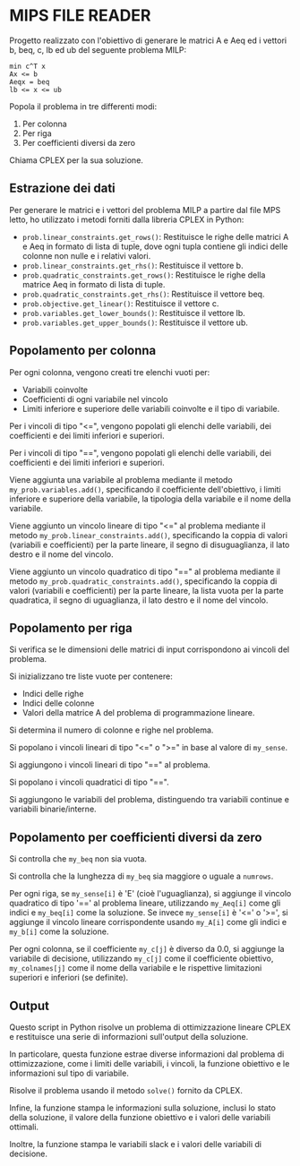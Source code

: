 # **MIPS FILE READER**

Progetto realizzato con  l'obiettivo di generare le matrici A e Aeq ed i vettori b, beq, c, lb ed ub del seguente problema MILP:

```
min c^T x
Ax <= b
Aeqx = beq
lb <= x <= ub
```

Popola il problema in tre differenti modi:
1. Per colonna
2. Per riga
3. Per coefficienti diversi da zero

Chiama CPLEX per la sua soluzione.

## Estrazione dei dati
Per generare le matrici e i vettori del problema MILP a partire dal file MPS letto, ho utilizzato i metodi forniti dalla libreria CPLEX in Python:

- `prob.linear_constraints.get_rows()`: Restituisce le righe delle matrici A e Aeq in formato di lista di tuple, dove ogni tupla contiene gli indici delle colonne non nulle e i relativi valori.
- `prob.linear_constraints.get_rhs()`: Restituisce il vettore b.
- `prob.quadratic_constraints.get_rows()`: Restituisce le righe della matrice Aeq in formato di lista di tuple.
- `prob.quadratic_constraints.get_rhs()`: Restituisce il vettore beq.
- `prob.objective.get_linear()`: Restituisce il vettore c.
- `prob.variables.get_lower_bounds()`: Restituisce il vettore lb.
- `prob.variables.get_upper_bounds()`: Restituisce il vettore ub.

## Popolamento per colonna
Per ogni colonna, vengono creati tre elenchi vuoti per:
- Variabili coinvolte
- Coefficienti di ogni variabile nel vincolo
- Limiti inferiore e superiore delle variabili coinvolte e il tipo di variabile.

Per i vincoli di tipo "<=", vengono popolati gli elenchi delle variabili, dei coefficienti e dei limiti inferiori e superiori.

Per i vincoli di tipo "==", vengono popolati gli elenchi delle variabili, dei coefficienti e dei limiti inferiori e superiori.

Viene aggiunta una variabile al problema mediante il metodo `my_prob.variables.add()`, specificando il coefficiente dell'obiettivo, i limiti inferiore e superiore della variabile, la tipologia della variabile e il nome della variabile.

Viene aggiunto un vincolo lineare di tipo "<=" al problema mediante il metodo `my_prob.linear_constraints.add()`, specificando la coppia di valori (variabili e coefficienti) per la parte lineare, il segno di disuguaglianza, il lato destro e il nome del vincolo.

Viene aggiunto un vincolo quadratico di tipo "==" al problema mediante il metodo `my_prob.quadratic_constraints.add()`, specificando la coppia di valori (variabili e coefficienti) per la parte lineare, la lista vuota per la parte quadratica, il segno di uguaglianza, il lato destro e il nome del vincolo.

## Popolamento per riga
Si verifica se le dimensioni delle matrici di input corrispondono ai vincoli del problema.

Si inizializzano tre liste vuote per contenere:
- Indici delle righe
- Indici delle colonne
- Valori della matrice A del problema di programmazione lineare.

Si determina il numero di colonne e righe nel problema.

Si popolano i vincoli lineari di tipo "<=" o ">=" in base al valore di `my_sense`.

Si aggiungono i vincoli lineari di tipo "==" al problema.

Si popolano i vincoli quadratici di tipo "==".

Si aggiungono le variabili del problema, distinguendo tra variabili continue e variabili binarie/interne.

## Popolamento per coefficienti diversi da zero
Si controlla che `my_beq` non sia vuota.

Si controlla che la lunghezza di `my_beq` sia maggiore o uguale a `numrows`.

Per ogni riga, se `my_sense[i]` è 'E' (cioè l'uguaglianza), si aggiunge il vincolo quadratico di tipo '==' al problema lineare, utilizzando `my_Aeq[i]` come gli indici e `my_beq[i]` come la soluzione. Se invece `my_sense[i]` è '<=' o '>=', si aggiunge il vincolo lineare corrispondente usando `my_A[i]` come gli indici e `my_b[i]` come la soluzione.

Per ogni colonna, se il coefficiente `my_c[j]` è diverso da 0.0, si aggiunge la variabile di decisione, utilizzando `my_c[j]` come il coefficiente obiettivo, `my_colnames[j]` come il nome della variabile e le rispettive limitazioni superiori e inferiori (se definite).

## Output
Questo script in Python risolve un problema di ottimizzazione lineare CPLEX e restituisce una serie di informazioni sull'output della soluzione.

In particolare, questa funzione estrae diverse informazioni dal problema di ottimizzazione, come i limiti delle variabili, i vincoli, la funzione obiettivo e le informazioni sul tipo di variabile.

Risolve il problema usando il metodo `solve()` fornito da CPLEX.

Infine, la funzione stampa le informazioni sulla soluzione, inclusi lo stato della soluzione, il valore della funzione obiettivo e i valori delle variabili ottimali.

Inoltre, la funzione stampa le variabili slack e i valori delle variabili di decisione.
